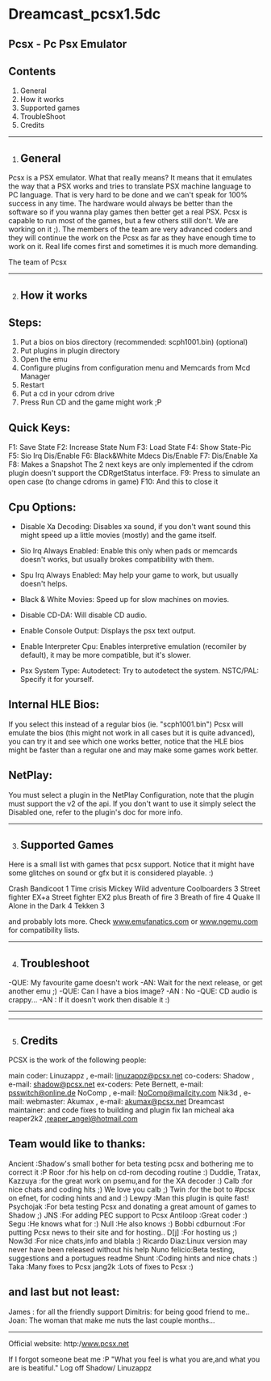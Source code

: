 # Dreamcast_pcsx1.5dc
 Pcsx - Pc Psx Emulator
 ----------------------

Contents
--------

1) General
2) How it works
3) Supported games
4) TroubleShoot
5) Credits

--------------------------------------------------------------------------------

1) General
   -------

Pcsx is a PSX emulator. What that really means? It means that it emulates the
way that a PSX works and tries to translate PSX machine language to PC language.
That is very hard to be done and we can't speak for 100% success in any time.
The hardware would always be better than the software so if you wanna play games
then better get a real PSX. Pcsx is capable to run most of the games, but a few
others still don't. We are working on it ;). The members of the team are very 
advanced coders and they will continue the work on the Pcsx as far as they have 
enough time to work on it. Real life comes first and sometimes it is much more 
demanding.

 The team of Pcsx

--------------------------------------------------------------------------------

2) How it works
   ------------

Steps:
------
 1) Put a bios on bios directory (recommended: scph1001.bin) (optional)
 2) Put plugins in plugin directory
 3) Open the emu 
 4) Configure plugins from configuration menu and Memcards from Mcd Manager
 5) Restart
 6) Put a cd in your cdrom drive
 7) Press Run CD and the game might work ;P

Quick Keys:
----------
 F1: Save State
 F2: Increase State Num
 F3: Load State
 F4: Show State-Pic
 F5: Sio Irq Dis/Enable
 F6: Black&White Mdecs Dis/Enable
 F7: Dis/Enable Xa
 F8: Makes a Snapshot
 The 2 next keys are only implemented if the cdrom plugin doesn't support
 the CDRgetStatus interface.
 F9: Press to simulate an open case (to change cdroms in game)
 F10: And this to close it

Cpu Options:
-----------
 * Disable Xa Decoding:
    Disables xa sound, if you don't want sound this might
    speed up a little movies (mostly) and the game itself.

 * Sio Irq Always Enabled:
    Enable this only when pads or memcards doesn't works,
    but usually brokes compatibility with them.

 * Spu Irq Always Enabled:
 	May help your game to work, but usually doesn't helps.
 
 * Black & White Movies:
    Speed up for slow machines on movies.

 * Disable CD-DA:
    Will disable CD audio.

 * Enable Console Output:
    Displays the psx text output.

 * Enable Interpreter Cpu:
    Enables interpretive emulation (recomiler by default),
	it may be more compatible, but it's slower.

 * Psx System Type:
    Autodetect: Try to autodetect the system.
    NSTC/PAL: Specify it for yourself.

Internal HLE Bios:
-----------------
 If you select this instead of a regular bios (ie. "scph1001.bin")
 Pcsx will emulate the bios (this might not work in all cases but it is
 quite advanced), you can try it and see which one works better, notice
 that the HLE bios might be faster than a regular one and may make some
 games work better.

NetPlay:
-------
 You must select a plugin in the NetPlay Configuration, note that the plugin
 must support the v2 of the api. If you don't want to use it simply select
 the Disabled one, refer to the plugin's doc for more info.

--------------------------------------------------------------------------------

3) Supported Games
   ---------------

Here is a small list with games that pcsx support. Notice that it might have
some glitches on sound or gfx but it is considered playable. :)

 Crash Bandicoot 1
 Time crisis
 Mickey Wild adventure
 Coolboarders 3
 Street fighter EX+a
 Street fighter EX2 plus
 Breath of fire 3
 Breath of fire 4
 Quake II
 Alone in the Dark 4
 Tekken 3

and probably lots more.
Check www.emufanatics.com or www.ngemu.com for compatibility lists.

------------------------------------------------------------------------------------------------

4) Troubleshoot
   ------------

 -QUE: My favourite game doesn't work
 -AN:  Wait for the next release, or get another emu ;)
 -QUE: Can I have a bios image?
 -AN : No
 -QUE: CD audio is crappy...
 -AN : If it doesn't work then disable it :)

------------------------------------------------------------------------------------------------
------------------------------------------------------------------------------------------------

5) Credits
   -------

PCSX is the work of the following people:

main coder:
 Linuzappz   , e-mail: linuzappz@pcsx.net
co-coders:
 Shadow      , e-mail: shadow@pcsx.net
ex-coders:
 Pete Bernett, e-mail: psswitch@online.de
 NoComp      , e-mail: NoComp@mailcity.com
 Nik3d       , e-mail:
webmaster:
 Akumax      , e-mail: akumax@pcsx.net
 Dreamcast maintainer:
 and code fixes to building and plugin fix
 Ian micheal aka reaper2k2 ,reaper_angel@hotmail.com

Team would like to thanks:
--------------------------
Ancient   :Shadow's small bother for beta testing pcsx and bothering me to correct it :P
Roor      :for his help on cd-rom decoding routine :)
Duddie,
Tratax,
Kazzuya   :for the great work on psemu,and for the XA decoder :)
Calb      :for nice chats and coding hits ;)  We love you calb ;)
Twin      :for the bot to #pcsx on efnet, for coding hints and and :)
Lewpy     :Man this plugin is quite fast! 
Psychojak :For beta testing Pcsx and donating a great amount of games to Shadow ;)
JNS       :For adding PEC support to Pcsx
Antiloop  :Great coder :)
Segu      :He knows what for :)
Null      :He also knows :)
Bobbi
cdburnout :For putting Pcsx news to their site and for hosting..
D[j]      :For hosting us ;)
Now3d     :For nice chats,info and blabla :)
Ricardo Diaz:Linux version may never have been released without his help
Nuno felicio:Beta testing, suggestions and a portugues readme
Shunt     :Coding hints and nice chats :)
Taka      :Many fixes to Pcsx
jang2k    :Lots of fixes to Pcsx :)

and last but not least:
-----------------------
James   : for all the friendly support
Dimitris: for being good friend to me..
Joan: The woman that make me nuts the last couple months...

------------------------------------------------------------------------------------------------

Official website: http:/www.pcsx.net

If I forgot someone beat me :P
"What you feel is what you are,and what you are is beatiful."
Log off
Shadow/ Linuzappz

